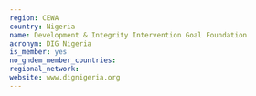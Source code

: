 ```yaml
---
region: CEWA
country: Nigeria
name: Development & Integrity Intervention Goal Foundation
acronym: DIG Nigeria
is_member: yes
no_gndem_member_countries: 
regional_network: 
website: www.dignigeria.org
---
```

